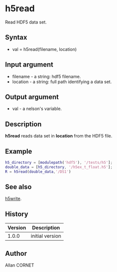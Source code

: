 # h5read

Read HDF5 data set.

## Syntax

- val = h5read(filename, location)

## Input argument

- filename - a string: hdf5 filename.
- location - a string: full path identifying a data set.

## Output argument

- val - a nelson's variable.

## Description

  <p><b>h5read</b> reads data set in <b>location</b> from the HDF5 file.</p>

## Example

```matlab
h5_directory = [modulepath('hdf5'), '/tests/h5'];
double_data = [h5_directory, '/h5ex_t_float.h5'];
R = h5read(double_data,'/DS1')
```

## See also

[h5write](h5write.md).

## History

| Version | Description     |
| ------- | --------------- |
| 1.0.0   | initial version |

## Author

Allan CORNET

